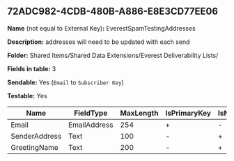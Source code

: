 ## 72ADC982-4CDB-480B-A886-E8E3CD77EE06

**Name** (not equal to External Key)**:** EverestSpamTestingAddresses

**Description:** addresses will need to be updated with each send

**Folder:** Shared Items/Shared Data Extensions/Everest Deliverability Lists/

**Fields in table:** 3

**Sendable:** Yes (`Email` to `Subscriber Key`)

**Testable:** Yes

| Name | FieldType | MaxLength | IsPrimaryKey | IsNullable | DefaultValue |
| --- | --- | --- | --- | --- | --- |
| Email | EmailAddress | 254 | + | - |  |
| SenderAddress | Text | 100 | - | + |  |
| GreetingName | Text | 200 | - | + |  |
